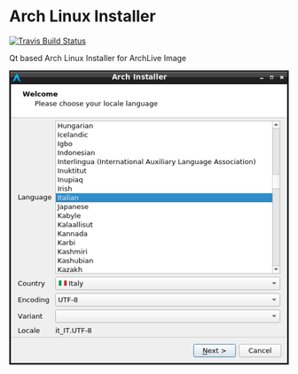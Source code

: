 # Arch Linux Installer

[![Travis Build Status](https://travis-ci.com/archlive/installer.svg?branch=master)](https://travis-ci.com/archlive/installer)

Qt based Arch Linux Installer for ArchLive Image

![Screenshot](arch-installer.png)
